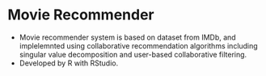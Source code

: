 # Movie Recommender
- Movie recommender system is based on dataset from IMDb, and implelemnted using collaborative recommendation algorithms including singular value decomposition and user-based collaborative filtering.
- Developed by R with RStudio.
